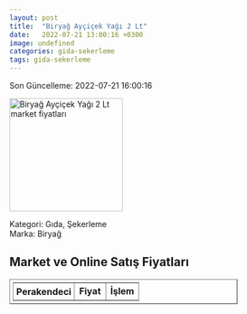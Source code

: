 ```yaml
---
layout: post
title:  "Biryağ Ayçiçek Yağı 2 Lt"
date:   2022-07-21 13:00:16 +0300
image: undefined
categories: gida-sekerleme
tags: gida-sekerleme
---
```


Son Güncelleme: 2022-07-21 16:00:16

<img src="undefined" width="200" alt="Biryağ Ayçiçek Yağı 2 Lt market fiyatları" />

Kategori: Gıda, Şekerleme
<br />
Marka: Biryağ

<h2>Market ve Online Satış Fiyatları</h2>

<table border="1" style="padding: 5px;width:80%;">
  <tr>
    <td style="padding: 5px;"><strong>Perakendeci</strong></td>
    <td><strong>Fiyat</strong></td>
    <td><strong>İşlem</strong></td>
  </tr>
  
</table>
